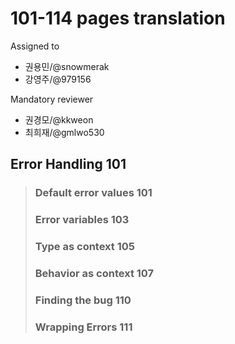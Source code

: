 # 101-114 pages translation

Assigned to

- 권용민/@snowmerak
- 강영주/@979156

Mandatory reviewer

- 권경모/@kkweon
- 최희재/@gmlwo530

## Error Handling 101

> ### Default error values 101
>
> ### Error variables 103
>
> ### Type as context 105
>
> ### Behavior as context 107
>
> ### Finding the bug 110
>
> ### Wrapping Errors 111

